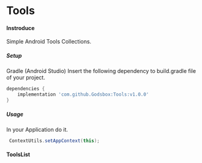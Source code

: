 # Tools

#### Instroduce

Simple Android Tools Collections.

##### Setup

Gradle (Android Studio)
Insert the following dependency to build.gradle file of your project.

```groovy
dependencies {
    implementation 'com.github.Godsbox:Tools:v1.0.0'
}
```

##### Usage

In your Application do it.

```groovy
 ContextUtils.setAppContext(this);
```

#### ToolsList
